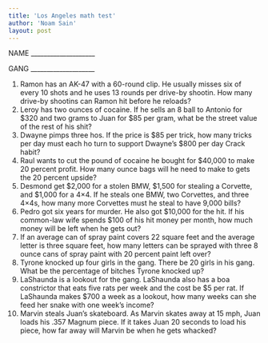 ```yaml
---
title: 'Los Angeles math test'
author: 'Noam Sain'
layout: post
---
```


NAME \_\_\_\_\_\_\_\_\_\_\_\_\_\_\_\_\_\_\_\_

GANG \_\_\_\_\_\_\_\_\_\_\_\_\_\_\_\_\_\_\_\_

1. Ramon has an AK-47 with a 60-round clip. He usually misses six of every 10 shots and he uses 13 rounds per drive-by shootin. How many drive-by shootins can Ramon hit before he reloads?
2. Leroy has two ounces of cocaine. If he sells an 8 ball to Antonio for $320 and two grams to Juan for $85 per gram, what be the street value of the rest of his shit?
3. Dwayne pimps three hos. If the price is $85 per trick, how many tricks per day must each ho turn to support Dwayne’s $800 per day Crack habit?
4. Raul wants to cut the pound of cocaine he bought for $40,000 to make 20 percent profit. How many ounce bags will he need to make to gets the 20 percent upside?
5. Desmond get $2,000 for a stolen BMW, $1,500 for stealing a Corvette, and $1,000 for a 4×4. If he steals one BMW, two Corvettes, and three 4×4s, how many more Corvettes must he steal to have 9,000 bills?
6. Pedro got six years for murder. He also got $10,000 for the hit. If his common-law wife spends $100 of his hit money per month, how much money will be left when he gets out?
7. If an average can of spray paint covers 22 square feet and the average letter is three square feet, how many letters can be sprayed with three 8 ounce cans of spray paint with 20 percent paint left over?
8. Tyrone knocked up four girls in the gang. There be 20 girls in his gang. What be the percentage of bitches Tyrone knocked up?
9. LaShaunda is a lookout for the gang. LaShaunda also has a boa constrictor that eats five rats per week and the cost be $5 per rat. If LaShaunda makes $700 a week as a lookout, how many weeks can she feed her snake with one week’s income?
10. Marvin steals Juan’s skateboard. As Marvin skates away at 15 mph, Juan loads his .357 Magnum piece. If it takes Juan 20 seconds to load his piece, how far away will Marvin be when he gets whacked?
